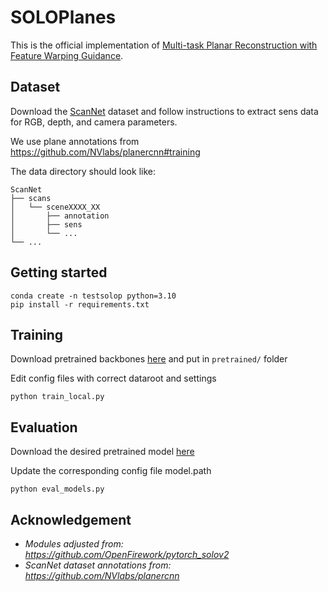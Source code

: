 # SOLOPlanes

This is the official implementation of [Multi-task Planar Reconstruction with Feature Warping Guidance](https://arxiv.org/abs/2311.14981).

## Dataset
Download the [ScanNet](http://www.scan-net.org/ScanNet/) dataset and follow instructions to extract sens data for RGB, depth, and camera parameters. 

We use plane annotations from https://github.com/NVlabs/planercnn#training  

The data directory should look like:

    ScanNet
    ├── scans
    │   └── sceneXXXX_XX
    │       ├── annotation 
    │       ├── sens    
    │       └── ...
    └── ...



##  Getting started
```
conda create -n testsolop python=3.10
pip install -r requirements.txt

```

## Training
Download pretrained backbones [here](url) and put in `pretrained/` folder

Edit config files with correct dataroot and settings

`python train_local.py`

## Evaluation
Download the desired pretrained model [here](url) 

Update the corresponding config file model.path

`python eval_models.py` 





## Acknowledgement
- _Modules adjusted from: https://github.com/OpenFirework/pytorch_solov2_
- _ScanNet dataset annotations from: https://github.com/NVlabs/planercnn_

